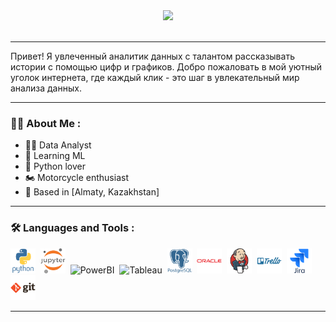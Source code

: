 <div id="header" align="center">
  <img src="https://media.giphy.com/media/RbDKaczqWovIugyJmW/giphy.gif?cid=ecf05e47tchs7jhg9znfxkaierxfl5u6wtj4ho1htaxje3lz&ep=v1_gifs_search&rid=giphy.gif&ct=g" width="100"/>
  <div align="center">
<img src="https://komarev.com/ghpvc/?username=ZenCitizen&style=flat-square&color=blue" alt=""/>
    </div>

</div>

---

Привет! Я увлеченный аналитик данных с талантом рассказывать истории с помощью цифр и графиков. Добро пожаловать в мой уютный уголок интернета, где каждый клик - это шаг в увлекательный мир анализа данных.

---

### :woman_technologist: About Me :

- 👩‍💻 Data Analyst
- 🤖 Learning ML
- 🐍 Python lover
- 🏍️ Motorcycle enthusiast
- 📍 Based in [Almaty, Kazakhstan]

---

### :hammer_and_wrench: Languages and Tools :
<div>
  <img src="https://github.com/devicons/devicon/blob/master/icons/python/python-original-wordmark.svg" title="Python" alt="Python" width="40" height="40"/>&nbsp;
  <img src="https://github.com/devicons/devicon/blob/master/icons/jupyter/jupyter-original-wordmark.svg" title="Jupiter"  alt="Jupiter" width="40" height="40"/>&nbsp;
  <img src="https://github.com/microsoft/PowerBI-Icons/blob/main/SVG/Power-BI.svg" title="PowerBI" alt="PowerBI" width="40" 
height="40"/>&nbsp;
  <img src="https://img.icons8.com/?size=2x&id=9Kvi1p1F0tUo&format=png" title="Tableau" alt="Tableau" width="40" height="40"/>&nbsp;
  <img src="https://github.com/devicons/devicon/blob/master/icons/postgresql/postgresql-plain-wordmark.svg" title="PostgreSQL" alt="PostgreSQL" width="40" height="40"/>&nbsp;
  <img src="https://github.com/devicons/devicon/blob/master/icons/oracle/oracle-original.svg" title="OracleSQL" alt="OracleSQL" width="40" height="40"/>&nbsp;
  <img src="https://github.com/devicons/devicon/blob/master/icons/jenkins/jenkins-original.svg" title="Jenkins" alt="Jenkins" width="40" height="40"/>&nbsp;
  <img src="https://github.com/devicons/devicon/blob/master/icons/trello/trello-plain-wordmark.svg" title="Trello" alt="Trello" width="40" height="40"/>&nbsp;
  <img src="https://github.com/devicons/devicon/blob/master/icons/jira/jira-original-wordmark.svg" title="Jira" alt="Jira" width="40" height="40"/>&nbsp;
  <img src="https://github.com/devicons/devicon/blob/master/icons/git/git-original-wordmark.svg" title="Git" **alt="Git" width="40" height="40"/>
</div>

---
